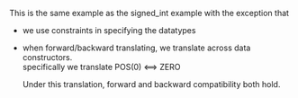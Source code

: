 This is the same example as the signed_int example with the exception that

* we use constraints in specifying the datatypes
* when forward/backward translating, we translate across data constructors.  
  specifically we translate POS(0) <==> ZERO

  Under this translation, forward and backward compatibility both hold.  
